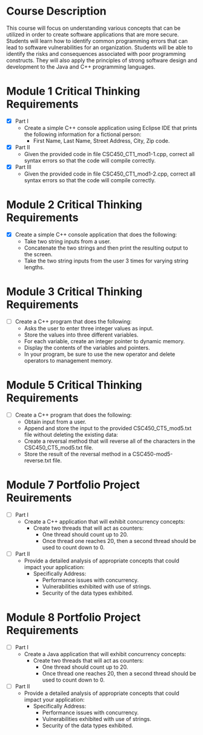 # Course Description
This course will focus on understanding various concepts that can be utilized in order to create software applications that are more secure. 
Students will learn how to identify common programming errors that can lead to software vulnerabilities for an organization. 
Students will be able to identify the risks and consequences associated with poor programming constructs. 
They will also apply the principles of strong software design and development to the Java and C++ programming languages.

# Module 1 Critical Thinking Requirements
- [x] Part I
   - Create a simple C++ console application using Eclipse IDE that prints the following information for a fictional person:
      - First Name, Last Name, Street Address, City, Zip code.
- [x] Part II
   - Given the provided code in file CSC450_CT1_mod1-1.cpp, correct all syntax errors so that the code will compile correctly.
- [x] Part III
   - Given the provided code in file CSC450_CT1_mod1-2.cpp, correct all syntax errors so that the code will compile correctly.
                
# Module 2 Critical Thinking Requirements
- [x] Create a simple C++ console application that does the following:
   - Take two string inputs from a user.
   - Concatenate the two strings and then print the resulting output to the screen.
   - Take the two string inputs from the user 3 times for varying string lengths.
     
# Module 3 Critical Thinking Requirements
- [ ] Create a C++ program that does the following: 
   - Asks the user to enter three integer values as input. 
   - Store the values into three different variables. 
   - For each variable, create an integer pointer to dynamic memory. 
   - Display the contents of the variables and pointers. 
   - In your program, be sure to use the new operator and delete operators to management memory.

# Module 5 Critical Thinking Requirements
- [ ] Create a C++ program that does the following: 
   - Obtain input from a user.
   - Append and store the input to the provided CSC450_CT5_mod5.txt file without deleting the existing data:
   - Create a reversal method that will reverse all of the characters in the CSC450_CT5_mod5.txt file.
   - Store the result of the reversal method in a CSC450-mod5-reverse.txt file.

# Module 7 Portfolio Project Reuirements
- [ ] Part I
   - Create a C++ application that will exhibit concurrency concepts:
      - Create two threads that will act as counters:
         - One thread should count up to 20.
         - Once thread one reaches 20, then a second thread should be used to count down to 0.
- [ ] Part II
   - Provide a detailed analysis of appropriate concepts that could impact your application:
      - Specifically Address:
         - Performance issues with concurrency.
         - Vulnerabilities exhibited with use of strings.
         - Security of the data types exhibited.

# Module 8 Portfolio Project Requirements
- [ ] Part I
   - Create a Java application that will exhibit concurrency concepts:
      -  Create two threads that will act as counters:
         - One thread should count up to 20.
         - Once thread one reaches 20, then a second thread should be used to count down to 0.
- [ ] Part II
   - Provide a detailed analysis of appropriate concepts that could impact your application:
      - Specifically Address:
         - Performance issues with concurrency.
         - Vulnerabilities exhibited with use of strings.
         - Security of the data types exhibited.          
   
      
